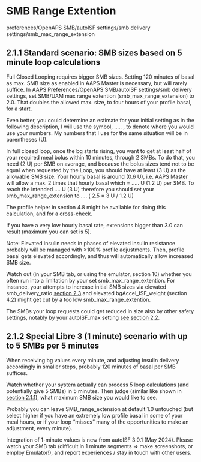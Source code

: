 # SMB Range Extention
preferences/OpenAPS SMB/autoISF settings/smb delivery settings/smb_max_range_extension

## 2.1.1 Standard scenario: SMB sizes based on 5 minute loop calculations

Full Closed Looping requires bigger SMB sizes. Setting 120 minutes of basal as max. SMB size
as enabled in AAPS Master is necessary, but will rarely suffice.
In AAPS Preferences/OpenAPS SMB/autoISF settings/smb delivery settings, set SMB/UAM max
range extention (smb_max_range_extension) to 2.0. That doubles the allowed max. size, to four
hours of your profile basal, for a start.

Even better, you could determine an estimate for your initial setting as in the following
description, I will use the symbol, ….. , to denote where you would use your numbers. My
numbers that I use for the same situation will be in parentheses (U).

In full closed loop, once the bg starts rising, you want to get at least half of your required
meal bolus within 10 minutes, through 2 SMBs. To do that, you need (2 U) per SMB
on average, and because the bolus sizes tend not to be equal when requested by the Loop,
you should have at least (3 U) as the allowable SMB size. Your hourly basal is
around (0.6 U), i.e. AAPS Master will allow a max. 2 times that hourly basal which
= ..... U (1.2 U) per SMB. To reach the intended .... U (3 U) therefore you should set your
smb_max_range_extension to ....  ( 2.5 = 3 U / 1.2 U)

The profile helper in section 4.8 might be available for doing this calculation, and for a
cross-check.

If you have a very low hourly basal rate, extensions bigger than 3.0 can result (maximum you can
set is 5).

Note: Elevated insulin needs in phases of elevated insulin resistance probably will be managed
with >100% profile adjustments. Then, profile basal gets elevated accordingly, and thus will
automatically allow increased SMB size.

Watch out (in your SMB tab, or using the emulator, section 10) whether you often run into a
limitation by your set smb_max_range_extention. For instance, your attempts to increase initial
SMB sizes via elevated smb_delivery_ratio [section 2.3](section_2_3.md) and elevated bgAccel_ISF_weight
(section 4.2) might get cut by a too low smb_max_range_extention.

The SMBs your loop requests could get reduced in size also by other safety settings, notably by
your autoISF_max setting [see section 2.2](section_2_2.md).


## 2.1.2 Special Libre 3 (1 minute) scenario with up to 5 SMBs per 5 minutes

When receiving bg values every minute, and adjusting insulin delivery accordingly in smaller steps, probably
    120 minutes of basal per SMB suffices.

Watch whether your system actually can process 5 loop calculations (and potentially give 5 SMBs) in 5
minutes. Then judge (similar like shown in [section 2.1.1](section_2_1.md)), what maximum SMB size you would like to see.

Probably you can leave SMB_range_extension at default 1.0 untouched (but select higher if you have an
extremely low profile basal in some of your meal hours, or if your loop “misses” many of the opportunities
to make an adjustment, every minute).

Integration of 1-minute values is new from autoISF 3.0.1 (May 2024). Please watch your SMB tab (difficult
in 1 minute segments => make screenshots, or employ Emulator!), and report experiences / stay in touch
with other users.

